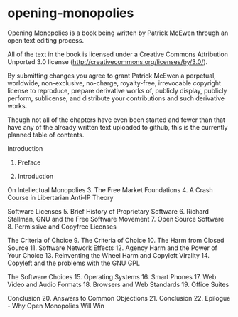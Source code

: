 opening-monopolies
==================

Opening Monopolies is a book being written by Patrick McEwen through an open text editing process.

All of the text in the book is licensed under a Creative Commons Attribution Unported 3.0 license (http://creativecommons.org/licenses/by/3.0/).

By submitting changes you agree to grant Patrick McEwen a perpetual, worldwide, non-exclusive, no-charge, royalty-free, irrevocable copyright license to reproduce, prepare derivative works of, publicly display, publicly perform, sublicense, and distribute your contributions and such derivative works.

Though not all of the chapters have even been started and fewer than that have any of the already written text uploaded to github, this is the currently planned table of contents.

Introduction

1. Preface

2. Introduction

On Intellectual Monopolies
3. The Free Market Foundations
4. A Crash Course in Libertarian Anti-IP Theory

Software Licenses
5. Brief History of Proprietary Software
6. Richard Stallman, GNU and the Free Software Movement
7. Open Source Software
8. Permissive and Copyfree Licenses

The Criteria of Choice
9. The Criteria of Choice
10. The Harm from Closed Source
11. Software Network Effects
12. Agency Harm and the Power of Your Choice
13. Reinventing the Wheel Harm and Copyleft Virality
14. Copyleft and the problems with the GNU GPL

The Software Choices
15. Operating Systems
16. Smart Phones
17. Web Video and Audio Formats
18. Browsers and Web Standards
19. Office Suites

Conclusion
20. Answers to Common Objections
21. Conclusion
22. Epilogue - Why Open Monopolies Will Win
